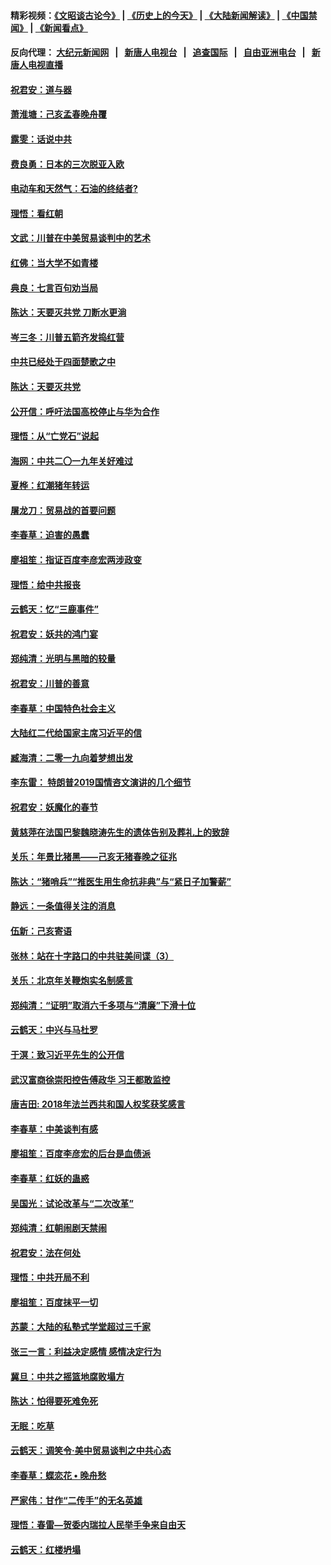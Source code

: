 #### 精彩视频：[《文昭谈古论今》](http://107.191.53.159/wenzhao) | [《历史上的今天》](http://107.191.53.159/today-in-history) | [《大陆新闻解读》](http://107.191.53.159/ntdtv-comedy) | [《中国禁闻》](http://107.191.53.159/ntdtv-news) | [《新闻看点》](http://107.191.53.159/news-insight) 

 #### 反向代理： [大纪元新闻网](http://107.191.53.159:10080/) &nbsp;&nbsp;|&nbsp;&nbsp; [新唐人电视台](http://107.191.53.159:8000/) &nbsp;&nbsp;|&nbsp;&nbsp; [追查国际](http://107.191.53.159:10010/) &nbsp;&nbsp;|&nbsp;&nbsp; [自由亚洲电台](http://107.191.53.159:9800/) &nbsp;&nbsp;|&nbsp;&nbsp; [新唐人电视直播](http://107.191.53.159/) 

#### [祝君安：道与器](../pages/nsc993/n11050653.md?t=02171347) 

#### [萧淮塘：己亥孟春晚舟覆](../pages/nsc993/n11050615.md?t=02171347) 

#### [露雯：话说中共](../pages/nsc993/n11050549.md?t=02171347) 

#### [费良勇：日本的三次脱亚入欧](../pages/nsc993/n11050067.md?t=02171347) 

#### [电动车和天然气：石油的终结者?](../pages/nsc993/n11047401.md?t=02171347) 

#### [理悟：看红朝](../pages/nsc993/n11047368.md?t=02171347) 

#### [文武：川普在中美贸易谈判中的艺术](../pages/nsc993/n11047216.md?t=02171347) 

#### [红佛：当大学不如青楼](../pages/nsc993/n11046910.md?t=02171347) 

#### [典良：七言百句劝当局](../pages/nsc993/n11046467.md?t=02171347) 

#### [陈达：天要灭共党 刀断水更淌](../pages/nsc993/n11045758.md?t=02171347) 

#### [岑三冬：川普五箭齐发捣红营](../pages/nsc993/n11045729.md?t=02171347) 

#### [中共已经处于四面楚歌之中](../pages/nsc993/n11044959.md?t=02171347) 

#### [陈达：天要灭共党](../pages/nsc993/n11043924.md?t=02171347) 

#### [公开信：呼吁法国高校停止与华为合作](../pages/nsc993/n11042967.md?t=02171347) 

#### [理悟：从“亡党石”说起](../pages/nsc993/n11042524.md?t=02171347) 

#### [海网：中共二〇一九年关好难过](../pages/nsc993/n11041415.md?t=02171347) 

#### [夏桦：红潮猪年转运](../pages/nsc993/n11041337.md?t=02171347) 

#### [屠龙刀：贸易战的首要问题](../pages/nsc993/n11040283.md?t=02171347) 

#### [李春草：迫害的愚蠢](../pages/nsc993/n11036601.md?t=02171347) 

#### [廖祖笙：指证百度李彦宏两涉政变](../pages/nsc993/n11036579.md?t=02171347) 

#### [理悟：给中共报丧](../pages/nsc993/n11036501.md?t=02171347) 

#### [云鹤天：忆“三鹿事件”](../pages/nsc993/n11036466.md?t=02171347) 

#### [祝君安：妖共的鸿门宴](../pages/nsc993/n11035387.md?t=02171347) 

#### [郑纯清：光明与黑暗的较量](../pages/nsc993/n11035337.md?t=02171347) 

#### [祝君安：川普的善意](../pages/nsc993/n11032077.md?t=02171347) 

#### [李春草：中国特色社会主义](../pages/nsc993/n11032132.md?t=02171347) 

#### [大陆红二代给国家主席习近平的信](../pages/nsc993/n11031995.md?t=02171347) 

#### [臧海清：二零一九向着梦想出发](../pages/nsc993/n11031959.md?t=02171347) 

#### [李东雷： 特朗普2019国情咨文演讲的几个细节](../pages/nsc993/n11031943.md?t=02171347) 

#### [祝君安：妖魔化的春节](../pages/nsc993/n11031747.md?t=02171347) 

#### [黄慈萍在法国巴黎魏晓涛先生的遗体告别及葬礼上的致辞](../pages/nsc993/n11031419.md?t=02171347) 

#### [关乐：年景比猪黑——己亥无猪春晚之征兆](../pages/nsc993/n11031494.md?t=02171347) 

#### [陈达：“猪哨兵”“推医生用生命抗非典”与“紧日子加警薪”](../pages/nsc993/n11027746.md?t=02171347) 

#### [静远：一条值得关注的消息](../pages/nsc993/n11024470.md?t=02171347) 

#### [伍新：己亥寄语](../pages/nsc993/n11024543.md?t=02171347) 

#### [张林：站在十字路口的中共驻美间谍（3）](../pages/nsc993/n11023043.md?t=02171347) 

#### [关乐：北京年关鞭炮实名制感言](../pages/nsc993/n11022630.md?t=02171347) 

#### [郑纯清：“证明”取消六千多项与“清廉”下滑十位](../pages/nsc993/n11022638.md?t=02171347) 

#### [云鹤天：中兴与马杜罗](../pages/nsc993/n11022620.md?t=02171347) 

#### [于溟：致习近平先生的公开信](../pages/nsc993/n11022593.md?t=02171347) 

#### [武汉富商徐崇阳控告傅政华 习王都敢监控](../pages/nsc993/n11022212.md?t=02171347) 

#### [唐吉田: 2018年法兰西共和国人权奖获奖感言](../pages/nsc993/n11021537.md?t=02171347) 

#### [李春草：中美谈判有感](../pages/nsc993/n11019776.md?t=02171347) 

#### [廖祖笙：百度李彦宏的后台是血债派](../pages/nsc993/n11019767.md?t=02171347) 

#### [李春草：红妖的蛊惑](../pages/nsc993/n11017095.md?t=02171347) 

#### [吴国光：试论改革与“二次改革”](../pages/nsc993/n11017055.md?t=02171347) 

#### [郑纯清：红朝闹剧天禁闹](../pages/nsc993/n11017030.md?t=02171347) 

#### [祝君安：法在何处](../pages/nsc993/n11017021.md?t=02171347) 

#### [理悟：中共开局不利](../pages/nsc993/n11016938.md?t=02171347) 

#### [廖祖笙：百度抹平一切](../pages/nsc993/n11014925.md?t=02171347) 

#### [苏蒙：大陆的私塾式学堂超过三千家](../pages/nsc993/n11014334.md?t=02171347) 

#### [张三一言：利益决定感情 感情决定行为](../pages/nsc993/n11012463.md?t=02171347) 

#### [冀旦：中共之摇篮地腐败塌方](../pages/nsc993/n11009533.md?t=02171347) 

#### [陈达：怕得要死难免死](../pages/nsc993/n11009520.md?t=02171347) 

#### [无眠：吃草](../pages/nsc993/n11007940.md?t=02171347) 

#### [云鹤天：调笑令‧美中贸易谈判之中共心态](../pages/nsc993/n11007670.md?t=02171347) 

#### [李春草：蝶恋花  •  晚舟愁](../pages/nsc993/n11006605.md?t=02171347) 

#### [严家伟：甘作“二传手”的无名英雄](../pages/nsc993/n11005340.md?t=02171347) 

#### [理悟：春雷—贺委内瑞拉人民举手争来自由天](../pages/nsc993/n11005334.md?t=02171347) 

#### [云鹤天：红楼坍塌](../pages/nsc993/n11005318.md?t=02171347) 


